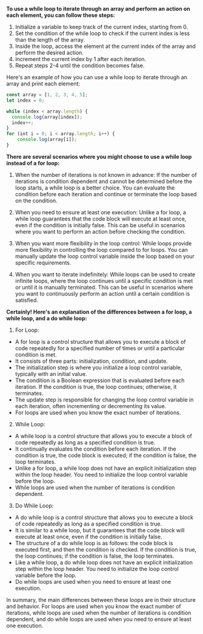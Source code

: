 **To use a while loop to iterate through an array and perform an action on each element, you can follow these steps:**
1. Initialize a variable to keep track of the current index, starting from 0.
2. Set the condition of the while loop to check if the current index is less than the length of the array.
3. Inside the loop, access the element at the current index of the array and perform the desired action.
4. Increment the current index by 1 after each iteration.
5. Repeat steps 2-4 until the condition becomes false.

Here's an example of how you can use a while loop to iterate through an array and print each element:

```javascript
const array = [1, 2, 3, 4, 5];
let index = 0;

while (index < array.length) {
  console.log(array[index]);
  index++;
}
for (int i = 0; i < array.length; i++) {
    console.log(array[i]);
}
```
**There are several scenarios where you might choose to use a while loop instead of a for loop:**
1. When the number of iterations is not known in advance: If the number of iterations is condition dependent and cannot be determined before the loop starts, a while loop is a better choice. You can evaluate the condition before each iteration and continue or terminate the loop based on the condition.

2. When you need to ensure at least one execution: Unlike a for loop, a while loop guarantees that the code block will execute at least once, even if the condition is initially false. This can be useful in scenarios where you want to perform an action before checking the condition.

3. When you want more flexibility in the loop control: While loops provide more flexibility in controlling the loop compared to for loops. You can manually update the loop control variable inside the loop based on your specific requirements.

4. When you want to iterate indefinitely: While loops can be used to create infinite loops, where the loop continues until a specific condition is met or until it is manually terminated. This can be useful in scenarios where you want to continuously perform an action until a certain condition is satisfied.


**Certainly! Here's an explanation of the differences between a for loop, a while loop, and a do while loop:**
1. For Loop:
- A for loop is a control structure that allows you to execute a block of code repeatedly for a specified number of times or until a particular condition is met.
- It consists of three parts: initialization, condition, and update.
- The initialization step is where you initialize a loop control variable, typically with an initial value.
- The condition is a Boolean expression that is evaluated before each iteration. If the condition is true, the loop continues; otherwise, it terminates.
- The update step is responsible for changing the loop control variable in each iteration, often incrementing or decrementing its value.
- For loops are used when you know the exact number of iterations.

2. While Loop:
- A while loop is a control structure that allows you to execute a block of code repeatedly as long as a specified condition is true.
- It continually evaluates the condition before each iteration. If the condition is true, the code block is executed; if the condition is false, the loop terminates.
- Unlike a for loop, a while loop does not have an explicit initialization step within the loop header. You need to initialize the loop control variable before the loop.
- While loops are used when the number of iterations is condition dependent.

3. Do While Loop:
- A do while loop is a control structure that allows you to execute a block of code repeatedly as long as a specified condition is true.
- It is similar to a while loop, but it guarantees that the code block will execute at least once, even if the condition is initially false.
- The structure of a do while loop is as follows: the code block is executed first, and then the condition is checked. If the condition is true, the loop continues; if the condition is false, the loop terminates.
- Like a while loop, a do while loop does not have an explicit initialization step within the loop header. You need to initialize the loop control variable before the loop.
- Do while loops are used when you need to ensure at least one execution.

In summary, the main differences between these loops are in their structure and behavior. For loops are used when you know the exact number of iterations, while loops are used when the number of iterations is condition dependent, and do while loops are used when you need to ensure at least one execution.
